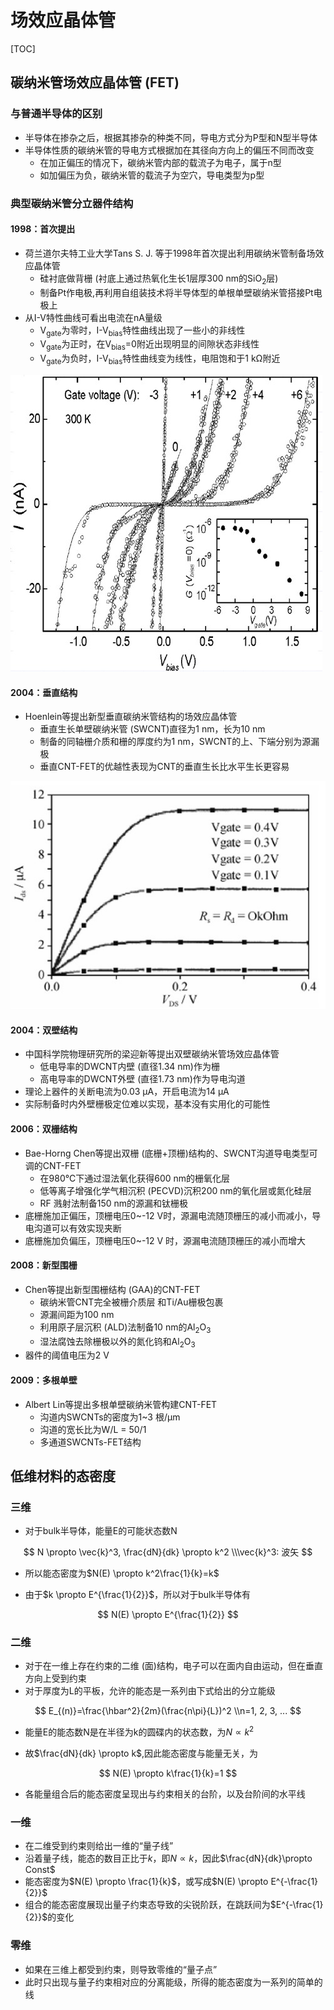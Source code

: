 # 场效应晶体管

[TOC]

## 碳纳米管场效应晶体管 (FET)

### 与普通半导体的区别

- 半导体在掺杂之后，根据其掺杂的种类不同，导电方式分为P型和N型半导体
- 半导体性质的碳纳米管的导电方式根据加在其径向方向上的偏压不同而改变
  - 在加正偏压的情况下，碳纳米管内部的载流子为电子，属于n型
  - 如加偏压为负，碳纳米管的载流子为空穴，导电类型为p型

### 典型碳纳米管分立器件结构

#### 1998：首次提出

- 荷兰道尔夫特工业大学Tans S. J. 等于1998年首次提出利用碳纳米管制备场效应晶体管
  - 硅衬底做背栅 (衬底上通过热氧化生长1层厚300 nm的SiO<sub>2</sub>层)
  - 制备Pt作电极,再利用自组装技术将半导体型的单根单壁碳纳米管搭接Pt电极上
- 从I-V特性曲线可看出电流在nA量级
  - V<sub>gate</sub>为零时，I-V<sub>bias</sub>特性曲线出现了一些小的非线性
  - V<sub>gate</sub>为正时，在V<sub>bias</sub>=0附近出现明显的间隙状态非线性
  - V<sub>gate</sub>为负时，I-V<sub>bias</sub>特性曲线变为线性，电阻饱和于1 kΩ附近

![CNT-FET I-V特性曲线](../fig/ME00/ME00_chapter04_fig01.jpg)

#### 2004：垂直结构

- Hoenlein等提出新型垂直碳纳米管结构的场效应晶体管
  - 垂直生长单壁碳纳米管 (SWCNT)直径为1 nm，长为10 nm
  - 制备的同轴栅介质和栅的厚度约为1 nm，SWCNT的上、下端分别为源漏极
  - 垂直CNT-FET的优越性表现为CNT的垂直生长比水平生长更容易

![理想I-V特性曲线](../fig/ME00/ME00_chapter04_fig02.jpg)

#### 2004：双壁结构

- 中国科学院物理研究所的梁迎新等提出双壁碳纳米管场效应晶体管
  - 低电导率的DWCNT内壁 (直径1.34 nm)作为栅
  - 高电导率的DWCNT外壁 (直径1.73 nm)作为导电沟道
- 理论上器件的关断电流为0.03 μA，开启电流为14 μA
- 实际制备时内外壁栅极定位难以实现，基本没有实用化的可能性

#### 2006：双栅结构

- Bae-Horng Chen等提出双栅 (底栅+顶栅)结构的、SWCNT沟道导电类型可调的CNT-FET
  - 在980℃下通过湿法氧化获得600 nm的栅氧化层
  - 低等离子增强化学气相沉积 (PECVD)沉积200 nm的氧化层或氮化硅层
  - RF 溅射法制备150 nm的源漏和钛栅极
- 底栅施加正偏压，顶栅电压0~-12 V时，源漏电流随顶栅压的减小而减小，导电沟道可以有效实现夹断
- 底栅施加负偏压，顶栅电压0~-12 V 时，源漏电流随顶栅压的减小而增大

#### 2008：新型围栅

- Chen等提出新型围栅结构 (GAA)的CNT-FET
  - 碳纳米管CNT完全被栅介质层 和Ti/Au栅极包裹
  - 源漏间距为100 nm
  - 利用原子层沉积 (ALD)法制备10 nm的Al<sub>2</sub>O<sub>3</sub>
  - 湿法腐蚀去除栅极以外的氮化钨和Al<sub>2</sub>O<sub>3</sub>
- 器件的阈值电压为2 V

#### 2009：多根单壁

- Albert Lin等提出多根单壁碳纳米管构建CNT-FET
  - 沟道内SWCNTs的密度为1~3 根/μm
  - 沟道的宽长比为W/L = 50/1
  - 多通道SWCNTs-FET结构

## 低维材料的态密度

### 三维

- 对于bulk半导体，能量E的可能状态数N

$$
N \propto \vec{k}^3, \frac{dN}{dk} \propto k^2
\\\vec{k}^3: 波矢
$$

- 所以能态密度为$N(E) \propto k^2\frac{1}{k}=k$

- 由于$k \propto E^{\frac{1}{2}}$，所以对于bulk半导体有

$$
N(E) \propto E^{\frac{1}{2}}
$$

### 二维

- 对于在一维上存在约束的二维 (面)结构，电子可以在面内自由运动，但在垂直方向上受到约束
- 对于厚度为L的平板，允许的能态是一系列由下式给出的分立能级

$$
E_{(n)}=\frac{\hbar^2}{2m}(\frac{n\pi}{L})^2
\\n=1, 2, 3, ...
$$

- 能量E的能态数N是在半径为k的圆碟内的状态数，为$N \propto k^2$

- 故$\frac{dN}{dk} \propto k$,因此能态密度与能量无关，为

$$
N(E) \propto k\frac{1}{k}=1
$$

- 各能量组合后的能态密度呈现出与约束相关的台阶，以及台阶间的水平线

### 一维

- 在二维受到约束则给出一维的“量子线”
- 沿着量子线，能态的数目正比于$k$，即$N \propto k$，因此$\frac{dN}{dk}\propto Const$
- 能态密度为$N(E) \propto \frac{1}{k}$，或写成$N(E) \propto E^{-\frac{1}{2}}$
- 组合的能态密度展现出量子约束态导致的尖锐阶跃，在跳跃间为$E^{-\frac{1}{2}}$的变化

### 零维

- 如果在三维上都受到约束，则导致零维的“量子点”
- 此时只出现与量子约束相对应的分离能级，所得的能态密度为一系列的简单的线